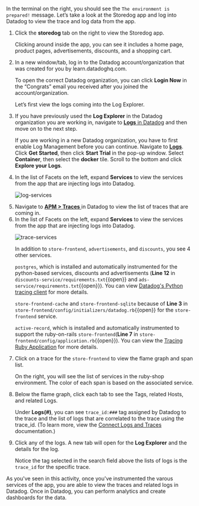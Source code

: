 In the terminal on the right, you should see the `The environment is prepared!` message. Let’s take a look at the Storedog app and log into Datadog to view the trace and log data from the app.

1. Click the **storedog** tab on the right to view the Storedog app. <p> Clicking around inside the app, you can see it includes a home page, product pages, advertisements, discounts, and a shopping cart.
2. In a new window/tab, log in to the Datadog account/organization that was created for you by learn.datadoghq.com. <p> To open the correct Datadog organization, you can click **Login Now** in the “Congrats” email you received after you joined the account/organization. <p> Let’s first view the logs coming into the Log Explorer.
3. If you have previously used the **Log Explorer** in the Datadog organization you are working in, navigate to <a href="https://app.datadoghq.com/logs" target="_datadog">**Logs** in Datadog</a> and then move on to the next step. <p>If you are working in a new Datadog organization, you have to first enable Log Management before you can continue. Navigate to <a href="https://app.datadoghq.com/logs" target="_datadog">**Logs**</a>. Click **Get Started**, then click **Start Trial** in the pop-up window. Select **Container**, then select the **docker** tile. Scroll to the bottom and click **Explore your Logs**.
4. In the list of Facets on the left, expand **Services** to view the services from the app that are injecting logs into Datadog. <p>![log-services](instrumentapp/assets/log-services.png)
5. Navigate to <a href="https://app.datadoghq.com/apm/traces" target="_datadog">**APM > Traces** </a> in Datadog to view the list of traces that are coming in. 
6. In the list of Facets on the left, expand **Services** to view the services from the app that are injecting logs into Datadog. <p>![trace-services](instrumentapp/assets/trace-services.png) <p> In addition to `store-frontend`, `advertisements`, and `discounts`, you see 4 other services. <p>`postgres`, which is installed and automatically instrumented for the python-based services, discounts and advertisements (**Line 12** in `discounts-service/requirements.txt`{{open}} and `ads-service/requirements.txt`{{open}}). You can view <a href="http://pypi.datadoghq.com/trace/docs/db_integrations.html#module-ddtrace.contrib.psycopg" target="_blank"> Datadog's Python tracing client</a> for more details. <p> `store-frontend-cache` and `store-frontend-sqlite` because of **Line 3** in `store-frontend/config/initializers/datadog.rb`{{open}} for the `store-frontend` service. <p>`active-record`, which is installed and automatically instrumented to support the ruby-on-rails `store-frontend`(**Line 7** in `store-frontend/config/application.rb`{{open}}). You can view the <a href="https://docs.datadoghq.com/tracing/setup/ruby/#active-record" target="_blank"> Tracing Ruby Application</a> for more details.
7. Click on a trace for the `store-frontend` to view the flame graph and span list. <p>On the right, you will see the list of services in the ruby-shop environment. The color of each span is based on the associated service.  
8. Below the flame graph, click each tab to see the Tags, related Hosts, and related Logs. <p> Under **Logs(#)**, you can see `trace_id:###` tag assigned by Datadog to the trace and the list of logs that are correlated to the trace using the trace_id. (To learn more, view the <a href="https://docs.datadoghq.com/tracing/connect_logs_and_traces/" target="_blank">Connect Logs and Traces</a> documentation.) 
9. Click any of the logs. A new tab will open for the **Log Explorer** and the details for the log. <p>Notice the tag selected in the search field above the lists of logs is the `trace_id` for the specific trace.

As you've seen in this activity, once you've instrumented the varous services of the app, you are able to view the traces and related logs in Datadog. Once in Datadog, you can perform analytics and create dashboards for the data. 